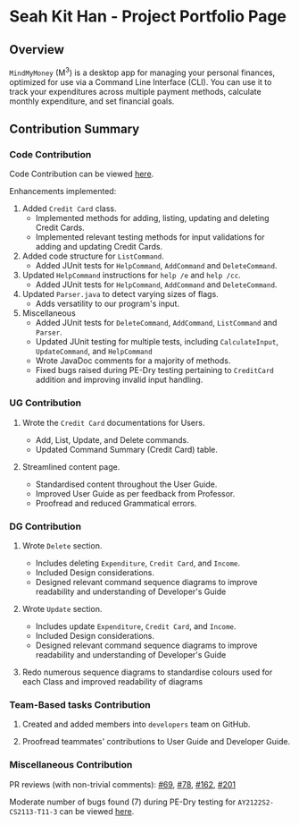 # Seah Kit Han - Project Portfolio Page

## Overview
`MindMyMoney` (M<sup>3</sup>) is a desktop app for managing your personal finances, optimized for use via a Command Line
Interface (CLI). You can use it to track your expenditures across multiple payment methods, calculate monthly
expenditure, and set financial goals.

## Contribution Summary

### Code Contribution
Code Contribution can be viewed [here](https://nus-cs2113-ay2122s2.github.io/tp-dashboard/?search=glendonnotglen&breakdown=true).

Enhancements implemented:
1. Added `Credit Card` class.
   - Implemented methods for adding, listing, updating and deleting Credit Cards.
   - Implemented relevant testing methods for input validations for adding and updating Credit Cards.
2. Added code structure for `ListCommand`.
   - Added JUnit tests for `HelpCommand`, `AddCommand` and `DeleteCommand`.
3. Updated `HelpCommand` instructions for `help /e` and `help /cc`.
   - Added JUnit tests for `HelpCommand`, `AddCommand` and `DeleteCommand`.
4. Updated `Parser.java` to detect varying sizes of flags.
   - Adds versatility to our program's input.
5. Miscellaneous
    - Added JUnit tests for `DeleteCommand`, `AddCommand`, `ListCommand` and `Parser`.
    - Updated JUnit testing for multiple tests, including `CalculateInput`, `UpdateCommand`, and `HelpCommand`
    - Wrote JavaDoc comments for a majority of methods.
    - Fixed bugs raised during PE-Dry testing pertaining to `CreditCard` addition and improving invalid input handling.

### UG Contribution
1. Wrote the `Credit Card` documentations for Users.
    - Add, List, Update, and Delete commands.
    - Updated Command Summary (Credit Card) table.
    
2. Streamlined content page.
    - Standardised content throughout the User Guide.
    - Improved User Guide as per feedback from Professor.
    - Proofread and reduced Grammatical errors.

### DG Contribution
1. Wrote `Delete` section.
    - Includes deleting `Expenditure`, `Credit Card`, and `Income`.
    - Included Design considerations.
    - Designed relevant command sequence diagrams to improve readability and understanding of Developer's Guide

2. Wrote `Update` section.
   - Includes update `Expenditure`, `Credit Card`, and `Income`. 
   - Included Design considerations.
   - Designed relevant command sequence diagrams to improve readability and understanding of Developer's Guide

3. Redo numerous sequence diagrams to standardise colours used for each Class and improved readability of diagrams

### Team-Based tasks Contribution
1. Created and added members into `developers` team on GitHub.

2. Proofread teammates' contributions to User Guide and Developer Guide.


### Miscellaneous Contribution
PR reviews (with non-trivial comments):
[#69](https://github.com/AY2122S2-CS2113T-T10-4/tp/pull/69), [#78](https://github.com/AY2122S2-CS2113T-T10-4/tp/pull/78),
[#162](https://github.com/AY2122S2-CS2113T-T10-4/tp/pull/162), [#201](https://github.com/AY2122S2-CS2113T-T10-4/tp/pull/201)

Moderate number of bugs found (7) during PE-Dry testing for `AY2122S2-CS2113-T11-3` can be viewed [here](https://github.com/glendonnotglen/ped/issues).